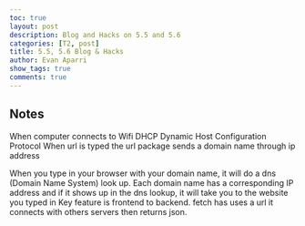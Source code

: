 ```yaml
---
toc: true
layout: post
description: Blog and Hacks on 5.5 and 5.6
categories: [T2, post]
title: 5.5, 5.6 Blog & Hacks
author: Evan Aparri
show_tags: true
comments: true
---
```

## Notes
When computer connects to Wifi
DHCP
Dynamic Host Configuration Protocol
When url is typed the url package sends a domain name through ip address

When you type in your browser with your domain name, it will do a dns (Domain Name System) look up. Each domain name has a corresponding IP address and if it shows up in the dns lookup, it will take you to the website you typed in
Key feature is frontend to backend. 
fetch has uses a url
it connects with others servers then returns json.
